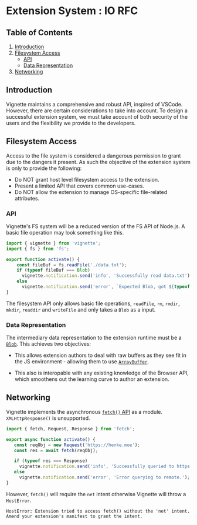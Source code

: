 # Extension System : IO RFC

## Table of Contents
1. [Introduction](#Introduction)
2. [Filesystem Access](#Filesystem-Access)
    - [API](#API)
    - [Data Representation](#Data-Representation)
3. [Networking](#Networking) 


## Introduction

Vignette maintains a comprehensive and robust API, inspired of VSCode. However, there are certain considerations to take into account. To design a successful extension system, we must take account of both security of the users and the flexibility we provide to the developers.

## Filesystem Access

Access to the file system is considered a dangerous permission to grant due to the dangers it present. As such the objective of the extension system is only to provide the following:

* Do NOT grant host level filesystem access to the extension.
* Present a limited API that covers common use-cases.
* Do NOT allow the extension to manage OS-specific file-related attributes.

### API

Vignette's FS system will be a reduced version of the FS API of Node.js. A basic file operation may look something like this.

```typescript
import { vignette } from 'vignette';
import { fs } from 'fs';

export function activate() {
    const fileBuf = fs.readFile('./data.txt');
    if (typeof fileBuf === Blob)
      vignette.notification.send('info', 'Successfully read data.txt');
    else 
      vignette.notification.send('error', `Expected Blob, got ${typeof fileBuf} instead.`)
}
```

The filesystem API only allows basic file operations, `readFile`, `rm`, `rmdir`, `mkdir`, `readdir` and `writeFile` and only takes a `Blob` as a input.

### Data Representation

The intermediary data representation to the extension runtime must be a [`Blob`](https://developer.mozilla.org/en-US/docs/Web/API/Blob). This achieves two objectives:

* This allows extension authors to deal with raw buffers as they see fit in the JS environment - allowing them to use [`ArrayBuffer`](https://developer.mozilla.org/en-US/docs/Web/JavaScript/Reference/Global_Objects/ArrayBuffer).

* This also is interopable with any existing knowledge of the Browser API, which smoothens out the learning curve to author an extension.

## Networking

Vignette implements the asynchronous [`fetch()` API](https://developer.mozilla.org/en-US/docs/Web/API/fetch) as a module. `XMLHttpResponse()` is unsupported. 

```typescript
import { fetch, Request, Response } from 'fetch';

export async function activate() {
   const reqObj = new Request('https://henke.moe');
   const res = await fetch(reqObj);

   if (typeof res === Response)
     vignette.notification.send('info', 'Successfully queried to https://henke.moe');
   else
     vignette.notification.send('error', 'Error querying to remote.');
}

```

However, `fetch()` will require the `net` intent otherwise Vignette will throw a `HostError`.

```
HostError: Extension tried to access fetch() without the 'net' intent. Amend your extension's manifest to grant the intent.
```
